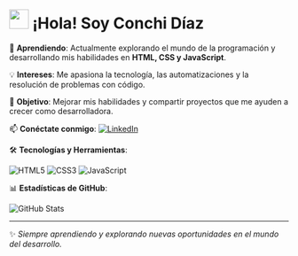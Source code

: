 <h1><img src="https://media.giphy.com/media/hvRJCLFzcasrR4ia7z/giphy.gif" width="35"> ¡Hola! Soy Conchi Díaz </h1> 

📖 **Aprendiendo**: Actualmente explorando el mundo de la programación y desarrollando mis habilidades en **HTML, CSS y JavaScript**.

💡 **Intereses**: Me apasiona la tecnología, las automatizaciones y la resolución de problemas con código.

📌 **Objetivo**: Mejorar mis habilidades y compartir proyectos que me ayuden a crecer como desarrolladora.

📫 **Conéctate conmigo**:
[![LinkedIn](https://img.shields.io/badge/LinkedIn-0A66C2?style=for-the-badge&logo=linkedin&logoColor=white)](https://www.linkedin.com/in/conchidiaz/)

🛠 **Tecnologías y Herramientas**:

![HTML5](https://img.shields.io/badge/HTML5-E34F26?style=for-the-badge&logo=html5&logoColor=white)
![CSS3](https://img.shields.io/badge/CSS3-1572B6?style=for-the-badge&logo=css3&logoColor=white)
![JavaScript](https://img.shields.io/badge/JavaScript-F7DF1E?style=for-the-badge&logo=javascript&logoColor=black)

📊 **Estadísticas de GitHub**:

![GitHub Stats](https://github-readme-stats.vercel.app/api?username=ConchiDP&show_icons=true&theme=radical)

---
✨ _Siempre aprendiendo y explorando nuevas oportunidades en el mundo del desarrollo._
